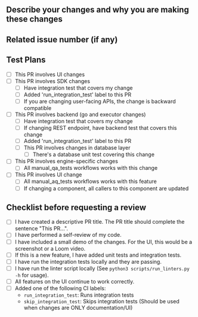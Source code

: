 ## Describe your changes and why you are making these changes

## Related issue number (if any)

## Test Plans
- [ ] This PR involves UI changes
- [ ] This PR involves SDK changes
  - [ ] Have integration test that covers my change
  - [ ] Added 'run_integration_test' label to this PR
  - [ ] If you are changing user-facing APIs, the change is backward compatible
- [ ] This PR involves backend (go and executor changes)
  - [ ] Have integration test that covers my change
  - [ ] If changing REST endpoint, have backend test that covers this change
  - [ ] Added 'run_integration_test' label to this PR
  - [ ] This PR involves changes in database layer
    - [ ] There's a database unit test covering this change
- [ ] This PR involves engine-specific changes
  - [ ] All manual_qa_tests workflows works with this change
- [ ] This PR involves UI change
  - [ ] All manual_aq_tests workflows works with this feature
  - [ ] If changing a component, all callers to this component are updated

## Checklist before requesting a review
- [ ] I have created a descriptive PR title. The PR title should complete the sentence "This PR...".
- [ ] I have performed a self-review of my code.
- [ ] I have included a small demo of the changes. For the UI, this would be a screenshot or a Loom video.
- [ ] If this is a new feature, I have added unit tests and integration tests.
- [ ] I have run the integration tests locally and they are passing.
- [ ] I have run the linter script locally (See `python3 scripts/run_linters.py -h` for usage).
- [ ] All features on the UI continue to work correctly.
- [ ] Added one of the following CI labels:
    - `run_integration_test`: Runs integration tests
    - `skip_integration_test`: Skips integration tests (Should be used when changes are ONLY documentation/UI)


